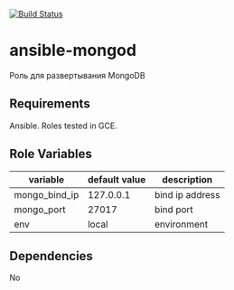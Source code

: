 [![Build Status](https://travis-ci.org/andywow/ansible-mongod.svg?branch=master)](https://travis-ci.org/andywow/ansible-mongod)

ansible-mongod
=========

Роль для развертывания MongoDB

Requirements
------------

Ansible. Roles tested in GCE.

Role Variables
--------------

variable | default value | description
-|-|-
mongo_bind_ip | 127.0.0.1 | bind ip address
mongo_port | 27017 | bind port
env | local | environment

Dependencies
------------

No
